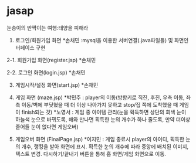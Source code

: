 # jasap
 눈송이의 반짝이는 여행:태양을 피해라


1. 로그인/회원가입 화면
*손채민
 :mysql을 이용한 서버연결(.java파일들) 및 화면인터페이스 구현

2-1. 회원가입 화면(register.jsp)
*손채민

2-2. 로그인 화면(login.jsp)
*손채민

3. 게임시작/설정 화면(start.jsp)
*손채민

4. 게임 화면 (maze.jsp)
*박민주 : player의 이동(방향키로 직진, 후진, 우측 이동, 좌측 이동/벽에 부딪혔을 때 더 이상 나아가지 못하고 stop/집 쪽에 도착했을 때 게임이 finish되는 것)
*노영서 : 게임 중 아이템 관리(눈을 획득하면 상단의 회색 눈이 하늘색 눈으로 바뀌도록, 해와 만나면 획득한 눈의 개수가 하나 줄도록, 만약 더이상 줄어들 눈이 없다면 게임오버)

5. 게임오버 화면 (FinalPage.jsp)
*이지민 : 게임 종료시 player의 아이디, 획득한 눈의 개수, 랭킹을 받아 화면에 표시. 획득한 눈의 개수에 따라 중앙에 배치된 이미지, 텍스트 변경. 다시하기/끝내기 버튼을 통해 홈 화면/게임 화면으로 이동.

